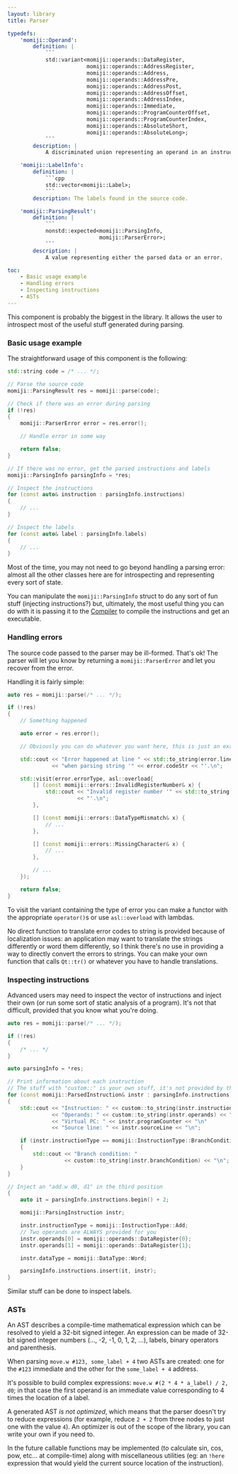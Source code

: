 ```yaml
---
layout: library
title: Parser

typedefs:
    'momiji::Operand':
        definition: |
            ```
            std::variant<momiji::operands::DataRegister,
                         momiji::operands::AddressRegister,
                         momiji::operands::Address,
                         momiji::operands::AddressPre,
                         momiji::operands::AddressPost,
                         momiji::operands::AddressOffset,
                         momiji::operands::AddressIndex,
                         momiji::operands::Immediate,
                         momiji::operands::ProgramCounterOffset,
                         momiji::operands::ProgramCounterIndex,
                         momiji::operands::AbsoluteShort,
                         momiji::operands::AbsoluteLong>;
            ```
        description: |
            A discriminated union representing an operand in an instruction.

    'momiji::LabelInfo':
        definition: |
            ```cpp
            std::vector<momiji::Label>;
            ```
        description: The labels found in the source code.

    'momiji::ParsingResult':
        definition: |
            ```
            nonstd::expected<momiji::ParsingInfo,
                             momiji::ParserError>;
            ```
        description: |
            A value representing either the parsed data or an error.

toc:
    - Basic usage example
    - Handling errors
    - Inspecting instructions
    - ASTs
---
```


This component is probably the biggest in the library. It allows the user to
introspect most of the useful stuff generated during parsing.

### Basic usage example

The straightforward usage of this component is the following:

```cpp
std::string code = /* ... */;

// Parse the source code
momiji::ParsingResult res = momiji::parse(code);

// Check if there was an error during parsing
if (!res)
{
    momiji::ParserError error = res.error();

    // Handle error in some way

    return false;
}

// If there was no error, get the parsed instructions and labels
momiji::ParsingInfo parsingInfo = *res;

// Inspect the instructions
for (const auto& instruction : parsingInfo.instructions)
{
    // ...
}

// Inspect the labels
for (const auto& label : parsingInfo.labels)
{
    // ...
}
```

Most of the time, you may not need to go beyond handling a parsing error: almost
all the other classes here are for introspecting and representing every sort of
state.

You can manipulate the `momiji::ParsingInfo` struct to do any sort of fun stuff
(injecting instructions?) but, ultimately, the most useful thing you can do with
it is passing it to the [Compiler](/userapi/Compiler) to compile the
instructions and get an executable.

### Handling errors

The source code passed to the parser may be ill-formed. That's ok! The parser
will let you know by returning a `momiji::ParserError` and let you recover from
the error.

Handling it is fairly simple:

```cpp
auto res = momiji::parse(/* ... */);

if (!res)
{
    // Something happened

    auto error = res.error();

    // Obviously you can do whatever you want here, this is just an example

    std::cout << "Error happened at line " << std::to_string(error.line)
              << "when parsing string '" << error.codeStr << "'.\n";

    std::visit(error.errorType, asl::overload{
        [] (const momiji::errors::InvalidRegisterNumber& x) {
            std::cout << "Invalid register number '" << std::to_string(x.input)
                      << "'.\n";
        },

        [] (const momiji::errors::DataTypeMismatch& x) {
            // ...
        },

        [] (const momiji::errors::MissingCharacter& x) {
            // ...
        },

        // ...
    });

    return false;
}
```

To visit the variant containing the type of error you can make a functor with
the appropriate `operator()`s or use `asl::overload` with lambdas.

No direct function to translate error codes to string is provided because of
localization issues: an application may want to translate the strings
differently or word them differently, so I think there's no use in providing a
way to directly convert the errors to strings. You can make your own function
that calls `Qt::tr()` or whatever you have to handle translations.

### Inspecting instructions

Advanced users may need to inspect the vector of instructions and inject their
own (or run some sort of static analysis of a program). It's not that difficult,
provided that you know what you're doing.

```cpp
auto res = momiji::parse(/* ... */);

if (!res)
{
    /* ... */
}

auto parsingInfo = *res;

// Print information about each instruction
// The stuff with "custom::" is your own stuff, it's not provided by the library
for (const momiji::ParsedInstruction& instr : parsingInfo.instructions)
{
    std::cout << "Instruction: " << custom::to_string(instr.instructionType) << "\n"
              << "Operands: " << custom::to_string(instr.operands) << "\n"
              << "Virtual PC: " << instr.programCounter << "\n"
              << "Source line: " << instr.sourceLine << "\n";

    if (instr.instructionType == momiji::InstructionType::BranchCondition)
    {
        std::cout << "Branch condition: "
                  << custom::to_string(instr.branchCondition) << "\n";
    }
}

// Inject an "add.w d0, d1" in the third position
{
    auto it = parsingInfo.instructions.begin() + 2;

    momiji::ParsingInstruction instr;

    instr.instructionType = momiji::InstructionType::Add;
    // Two operands are ALWAYS provided for you
    instr.operands[0] = momiji::operands::DataRegister{0};
    instr.operands[1] = momiji::operands::DataRegister{1};

    instr.dataType = momiji::DataType::Word;

    parsingInfo.instructions.insert(it, instr);
}
```

Similar stuff can be done to inspect labels.

### ASTs

An AST describes a compile-time mathematical expression which can be resolved
to yield a 32-bit signed integer.
An expression can be made of 32-bit signed integer numbers
(..., -2, -1, 0, 1, 2, ...), labels, binary operators and parenthesis.

When parsing `move.w #123, some_label + 4` two ASTs
are created: one for the `#123` immediate and the other for the
`some_label + 4` address.

It's possible to build complex expressions: `move.w #(2 * 4 * a_label) / 2, d0`;
in that case the first operand is an immediate value corresponding to 4 times
the location of a label.

A generated AST _is not optimized_, which means that the parser doesn't try to
reduce expressions (for example, reduce `2 + 2` from three nodes to just one
with the value `4`).
An optimizer is out of the scope of the library, you can write your own if you
need to.

In the future callable functions may be implemented (to calculate sin, cos, pow,
etc... at compile-time) along with miscellaneous utilities (eg: an `!here`
expression that would yield the current source location of the instruction).
